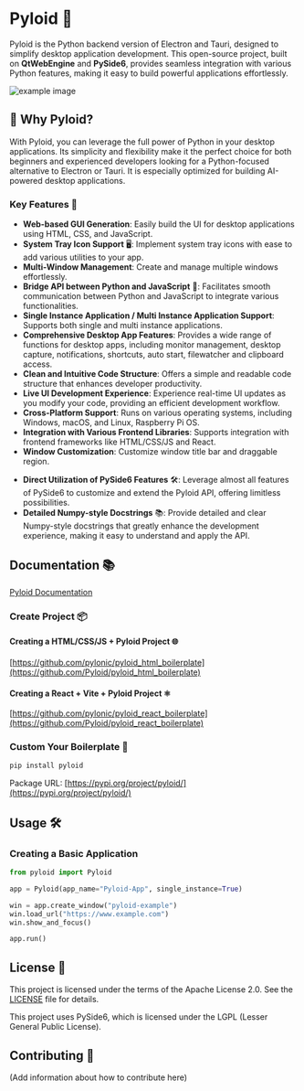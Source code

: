 # Pyloid 👋

Pyloid is the Python backend version of Electron and Tauri, designed to simplify desktop application development. This open-source project, built on **QtWebEngine** and **PySide6**, provides seamless integration with various Python features, making it easy to build powerful applications effortlessly.

![example image](example.png)

## 🚀 Why Pyloid?

With Pyloid, you can leverage the full power of Python in your desktop applications. Its simplicity and flexibility make it the perfect choice for both beginners and experienced developers looking for a Python-focused alternative to Electron or Tauri. It is especially optimized for building AI-powered desktop applications.

### Key Features 🚀

- **Web-based GUI Generation**: Easily build the UI for desktop applications using HTML, CSS, and JavaScript.
- **System Tray Icon Support** 🖥️: Implement system tray icons with ease to add various utilities to your app.
- **Multi-Window Management**: Create and manage multiple windows effortlessly.
- **Bridge API between Python and JavaScript** 🌉: Facilitates smooth communication between Python and JavaScript to integrate various functionalities.
- **Single Instance Application / Multi Instance Application Support**: Supports both single and multi instance applications.
- **Comprehensive Desktop App Features**: Provides a wide range of functions for desktop apps, including monitor management, desktop capture, notifications, shortcuts, auto start, filewatcher and clipboard access.
- **Clean and Intuitive Code Structure**: Offers a simple and readable code structure that enhances developer productivity.
- **Live UI Development Experience**: Experience real-time UI updates as you modify your code, providing an efficient development workflow.
- **Cross-Platform Support**: Runs on various operating systems, including Windows, macOS, and Linux, Raspberry Pi OS.
- **Integration with Various Frontend Libraries**: Supports integration with frontend frameworks like HTML/CSS/JS and React.
- **Window Customization**: Customize window title bar and draggable region.

* **Direct Utilization of PySide6 Features** 🛠️: Leverage almost all features of PySide6 to customize and extend the Pyloid API, offering limitless possibilities.
* **Detailed Numpy-style Docstrings** 📚: Provide detailed and clear Numpy-style docstrings that greatly enhance the development experience, making it easy to understand and apply the API.

## Documentation 📚

[Pyloid Documentation](https://docs.pyloid.com/)

### Create Project 📦

#### Creating a HTML/CSS/JS + Pyloid Project 🌐

[https://github.com/pylonic/pyloid_html_boilerplate](https://github.com/Pyloid/pyloid_html_boilerplate)

#### Creating a React + Vite + Pyloid Project ⚛️

[https://github.com/pylonic/pyloid_react_boilerplate](https://github.com/Pyloid/pyloid_react_boilerplate)

### Custom Your Boilerplate 🔨

```bash
pip install pyloid
```

Package URL: [https://pypi.org/project/pyloid/](https://pypi.org/project/pyloid/)

## Usage 🛠️

### Creating a Basic Application

```python
from pyloid import Pyloid

app = Pyloid(app_name="Pyloid-App", single_instance=True)

win = app.create_window("pyloid-example")
win.load_url("https://www.example.com")
win.show_and_focus()

app.run()
```

## License 📄

This project is licensed under the terms of the Apache License 2.0. See the [LICENSE](./LICENSE) file for details.

This project uses PySide6, which is licensed under the LGPL (Lesser General Public License).

## Contributing 🤝

(Add information about how to contribute here)
